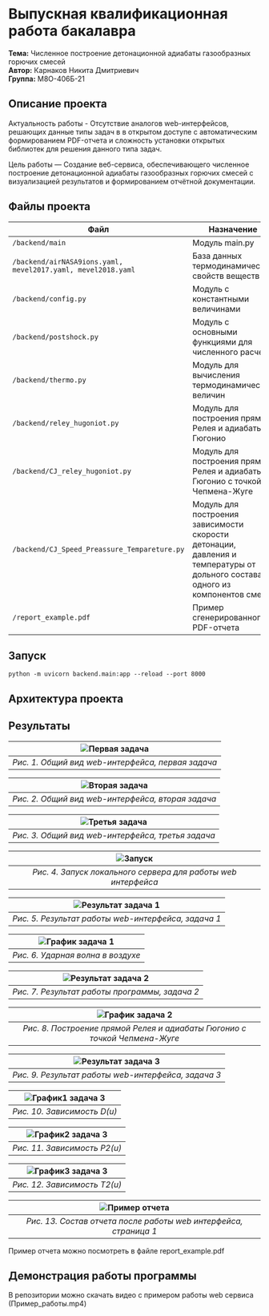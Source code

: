 # Выпускная квалификационная работа бакалавра

**Тема:** Численное построение детонационной адиабаты газообразных горючих смесей  
**Автор:** Карнаков Никита Дмитриевич                                           
 **Группа:** М8О-406Б-21


## Описание проекта  

Актуальность работы - Отсутствие аналогов web-интерфейсов, решающих данные типы задач в в открытом доступе с автоматическим формированием PDF-отчета и сложность установки открытых библиотек для решения данного типа задач.

Цель работы — Создание веб-сервиса, обеспечивающего численное построение детонационной адиабаты газообразных горючих смесей с визуализацией результатов и формированием отчётной документации. 

## Файлы проекта  
| Файл                  | Назначение                                                                 |
|-----------------------|---------------------------------------------------------------------------|
| `/backend/main`          | Модуль main.py         |
| `/backend/airNASA9ions.yaml, mevel2017.yaml, mevel2018.yaml`        | База данных термодинамических свойств веществ                              |
| `/backend/config.py`    | Модуль с константными величинами  |
| `/backend/postshock.py`         | Модуль с основными функциями для численного расчета                         |
| `/backend/thermo.py`         | Модуль для вычисления термодинамических величин                        |
| `/backend/reley_hugoniot.py`         | Модуль для построения прямой Релея и адиабаты Гюгонио                         |
| `/backend/CJ_reley_hugoniot.py`         | Модуль для построения прямой Релея и адиабаты Гюгонио с точкой Чепмена-Жуге                        |
| `/backend/CJ_Speed_Preassure_Tempareture.py`         | Модуль для построения зависимости скорости детонации, давления и температуры от дольного состава одного из компонентов смес                        |
| `/report_example.pdf`         | Пример сгенерированного PDF-отчета                         |

## Запуск

```python -m uvicorn backend.main:app --reload --port 8000```

## Архитектура проекта



## Результаты

| ![Первая задача](images/final1.png) |
|:-----------------------------------:|
| *Рис. 1. Общий вид web-интерфейса, первая задача* |

| ![Вторая задача](images/final2.png) |
|:-----------------------------------:|
| *Рис. 2. Общий вид web-интерфейса, вторая задача* |

| ![Третья задача](images/final3.png) |
|:-----------------------------------:|
| *Рис. 3. Общий вид web-интерфейса, третья задача* |

| ![Запуск](images/final4.png) |
|:-----------------------------------:|
| *Рис. 4. Запуск локального сервера для работы web интерфейса* |

| ![Результат задача 1](images/final5.png) |
|:-----------------------------------:|
| *Рис. 5. Результат работы web-интерфейса, задача 1* |

| ![График задача 1](images/final6.png) |
|:-----------------------------------:|
| *Рис. 6. Ударная волна в воздухе* |

| ![Результат задача 2](images/final7.png) |
|:-----------------------------------:|
| *Рис. 7. Результат работы программы, задача 2* |

| ![График задача 2](images/final8.png) |
|:-----------------------------------:|
| *Рис. 8. Построение прямой Релея и адиабаты Гюгонио с точкой Чепмена-Жуге* |

| ![Результат задача 3](images/final9.png) |
|:-----------------------------------:|
| *Рис. 9. Результат работы web-интерфейса, задача 3* |

| ![График1 задача 3](images/final10.png) |
|:-----------------------------------:|
| *Рис. 10. Зависимость D(u)* |

| ![График2 задача 3](images/final11.png) |
|:-----------------------------------:|
| *Рис. 11. Зависимость P2(u)* |

| ![График3 задача 3](images/final12.png) |
|:-----------------------------------:|
| *Рис. 12. Зависимость T2(u)* |

| ![Пример отчета](images/final13.png) |
|:-----------------------------------:|
| *Рис. 13. Состав отчета после работы web интерфейса, страница 1* |

Пример отчета можно посмотреть в файле report_example.pdf

## Демонстрация работы программы

В репозитории можно скачать видео с примером работы web сервиса (Пример_работы.mp4)


